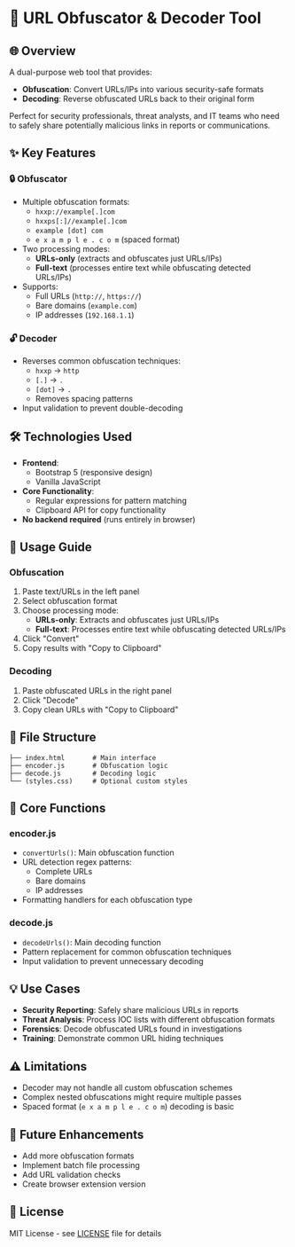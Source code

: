 # 🔀 URL Obfuscator & Decoder Tool

## 🌐 Overview

A dual-purpose web tool that provides:

- **Obfuscation**: Convert URLs/IPs into various security-safe formats
- **Decoding**: Reverse obfuscated URLs back to their original form

Perfect for security professionals, threat analysts, and IT teams who need to safely share potentially malicious links in reports or communications.

## ✨ Key Features

### 🔒 Obfuscator

- Multiple obfuscation formats:
  - `hxxp://example[.]com`
  - `hxxps[:]//example[.]com`
  - `example [dot] com`
  - `e x a m p l e . c o m` (spaced format)
- Two processing modes:
  - **URLs-only** (extracts and obfuscates just URLs/IPs)
  - **Full-text** (processes entire text while obfuscating detected URLs/IPs)
- Supports:
  - Full URLs (`http://`, `https://`)
  - Bare domains (`example.com`)
  - IP addresses (`192.168.1.1`)

### 🔓 Decoder

- Reverses common obfuscation techniques:
  - `hxxp` → `http`
  - `[.]` → `.`
  - `[dot]` → `.`
  - Removes spacing patterns
- Input validation to prevent double-decoding

## 🛠️ Technologies Used

- **Frontend**:
  - Bootstrap 5 (responsive design)
  - Vanilla JavaScript
- **Core Functionality**:
  - Regular expressions for pattern matching
  - Clipboard API for copy functionality
- **No backend required** (runs entirely in browser)

## 🚀 Usage Guide

### Obfuscation

1. Paste text/URLs in the left panel
2. Select obfuscation format
3. Choose processing mode:
   - **URLs-only**: Extracts and obfuscates just URLs/IPs
   - **Full-text**: Processes entire text while obfuscating detected URLs/IPs
4. Click "Convert"
5. Copy results with "Copy to Clipboard"

### Decoding

1. Paste obfuscated URLs in the right panel
2. Click "Decode"
3. Copy clean URLs with "Copy to Clipboard"

## 📂 File Structure

```/
├── index.html       # Main interface
├── encoder.js       # Obfuscation logic
├── decode.js        # Decoding logic
└── (styles.css)     # Optional custom styles
```

## 🔧 Core Functions

### encoder.js

- `convertUrls()`: Main obfuscation function
- URL detection regex patterns:
  - Complete URLs
  - Bare domains
  - IP addresses
- Formatting handlers for each obfuscation type

### decode.js

- `decodeUrls()`: Main decoding function
- Pattern replacement for common obfuscation techniques
- Input validation to prevent unnecessary decoding

## 💡 Use Cases

- **Security Reporting**: Safely share malicious URLs in reports
- **Threat Analysis**: Process IOC lists with different obfuscation formats
- **Forensics**: Decode obfuscated URLs found in investigations
- **Training**: Demonstrate common URL hiding techniques

## ⚠️ Limitations

- Decoder may not handle all custom obfuscation schemes
- Complex nested obfuscations might require multiple passes
- Spaced format (`e x a m p l e . c o m`) decoding is basic

## 🌟 Future Enhancements

- Add more obfuscation formats
- Implement batch file processing
- Add URL validation checks
- Create browser extension version

## 📜 License

MIT License - see [LICENSE](LICENSE) file for details
